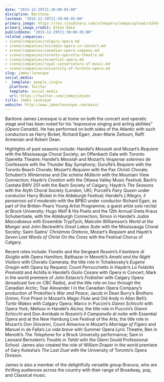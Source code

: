 ```yaml
---
date: "2015-12-29T21:30:00-05:00"
discipline: Baritone
lastmod: "2015-12-29T21:30:00-05:00"
primary_image: https://res.cloudinary.com/schmopera/image/upload/v1545409169/media/webhook-uploads/1451442209095/2015-12-29---James-Levesque.jpg.jpg
primary_image_credit: Alkan Emin
publishDate: "2015-12-29T21:30:00-05:00"
related_companies:
- scene/companies/calgary-opera.md
- scene/companies/voicebox-opera-in-concert.md
- scene/companies/canadian-opera-company.md
- scene/companies/toronto-operetta-theatre.md
- scene/companies/essential-opera.md
- scene/companies/royal-conservatory-of-music.md
- scene/companies/university-of-toronto-opera.md
slug: james-levesque
social_media:
- _template: people_single
  platform: Twitter
  template: social-media
  url: https://twitter.com/jimmyjimjoes
title: James Levesque
website: http://www.jameslevesque.com/main/
---
```


Baritone James Levesque is at home on both the concert and operatic stage and has been noted for his “expressive singing and acting abilities” (*Opera Canada*). He has performed on both sides of the Atlantic with such conductors as Harry Bicket, Richard Egarr, Jean-Marie Zeitouni, Raffi Armenian and Robert Dean.

Highlights of past seasons include: Handel’s *Messiah* and Mozart’s *Requiem* with the Mississauga Choral Society; an Offenbach Gala with Toronto Operetta Theatre; Handel’s *Messiah* and Mozart’s *Vesperae solennes* de Confessore with the Thunder Bay Symphony; Duruflé’s *Requiem* with the Toronto Beach Chorale; Mozart’s *Requiem* with the Pax Christi Chorale; Schubert’s *Winterreise* and *Die schöne Müllerin* with the Mountain View Connection; Haydn’s *Creation* with the Ottawa Valley Music Festival; Bach’s Cantata BWV 201 with the Bach Society of Calgary; Haydn’s *The Seasons* with the Alyth Choral Society (London, UK); Purcell’s *Fairy Queen* under conductor Harry Bicket in the Aldeburgh Festival; Handel’s *L’Allegro, il penseroso ed il moderato* with the BPBO under conductor Richard Egarr, as part of the Britten-Pears Young Artist Programme; a guest artist solo recital at Brock University; Hugo Wolf & His Poets and the 12th Annual Greta Kraus Schubertiade, with the Aldeburgh Connection; Simon in Handel’s *Judas Maccabaeus* with Ensemble TrypTych; Malcolm Williamson’s *World at the Manger* and John Beckwith’s *Great Lakes Suite* with the Mississauga Choral Society; Saint-Saëns’ *Christmas Oratorio*, Mozart’s *Requiem* and Haydn’s *Seven Last Words of Christ On the Cross* with the Festival Chorus of Calgary.

Recent roles include: Fiorello and the Sergeant Rossini’s *Il barbiere di Siviglia* with Opera Hamilton; Balthazar in Menotti’s *Amahl and the Night Visitors* with Choralis Camerata; the title role in Tchaikovsky’s *Eugene Onegin* with Opera by Request; Count Perrucchetto in Haydn’s *La Feldelta Premiatá* and Achilla in Handel’s *Giulio Cesare* with Opera in Concert; Mark in the world premiere of John Estacio’s *Frobisher* with Calgary Opera (broadcast live on CBC Radio), and the title role on tour through the Canadian Arctic; Tsar Alexander I in the Canadian Opera Company’s production of Prokofiev’s *War and Peace*; Jacob in Dean Burry’s *Brothers Grimm*, First Priest in Mozart’s *Magic Flute* and Old Andy in Allan Bell’s *Turtle Wakes* with Calgary Opera; Marco in Puccini’s *Gianni Schicchi* with Opera York; Melisso in Handel’s *Alcina*, the title role in Puccini’s *Gianni Schicchi* and Don Annibale in Rossini’s *Il Campanello di notte* with Essential Opera and at the New Hamburg Live Festival of the Arts; the title role in Mozart’s *Don Giovanni*, Count Almaviva in Mozart’s *Marriage of Figaro* and Manuel in de Falla’s *La vida breve* with Summer Opera Lyric Theatre; Ben in Menotti’s *The Telephone* for a Brock University performance; Sam in Leonard Bernstein’s *Trouble in Tahiti* with the Glenn Gould Professional School.  James also created the role of William Draper in the world premiere of Gary Kulesha’s *The Last Duel* with the University of Toronto’s Opera Division.

James is also a member of the delightfully versatile group Bravura, who are thrilling audiences across the country with their range of Broadway, pop, and Classical music.
